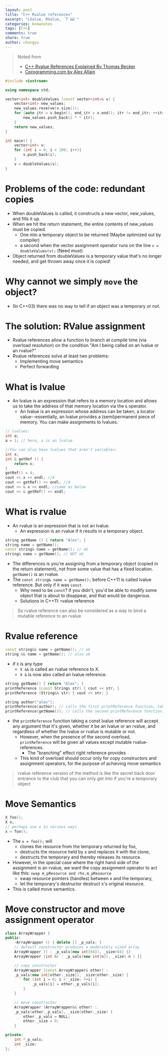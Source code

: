 ```yaml
---
layout: post
title: "C++ Rvalue references"
excerpt: "LValue, RValue, `T &&`"
categories: knownotes
tags: [C++]
comments: true
share: true
author: chungyu
---
```


> Noted from
> * [C++ Rvalue References Explained By Thomas Becker](http://thbecker.net/articles/rvalue_references/section_01.html)
> * [Cprogramming.com by Alex Allain](http://www.cprogramming.com/c++11/rvalue-references-and-move-semantics-in-c++11.html)


```cpp
#include <iostream>

using namespace std;

vector<int> doubleValues (const vector<int>& v) {
    vector<int> new_values;
    new_values.reserve(v.size());
    for (auto itr = v.begin(), end_itr = v.end(); itr != end_itr; ++itr) {
        new_values.push_back(2 * * itr);
    }
    return new_values;
}

int main() {
    vector<int> v;
    for (int i = 0; i < 100; i++){
        v.push_back(i);
    }
    v = doubleValues(v);
}
```

# Problems of the code: redundant copies
* When doubleValues is called, it constructs a new vector, new_values, and fills it up.
* When we hit the return statement, the entire contents of new_values must be copied.
  * One into a temporary object to be returned (Maybe optimized out by compiler)
  * a second when the vector assignment operator runs on the line `v = doubleValues(v);` (Need must)
* Object returned from doubleValues is a temporary value that's no longer needed, and get thrown away once it is copied!

# Why cannot we simply `move` the object?
* (In C++03) there was no way to tell if an object was a temporary or not.

# The solution: RValue assignment
* Rvalue references allow a function to branch at compile time (via overload resolution) on the condition "Am I being called on an lvalue or an rvalue?"
* Rvalue references solve at least two problems:
  * Implementing move semantics
  * Perfect forwarding

# What is lvalue
* An lvalue is an expression that refers to a memory location and allows us to take the address of that memory location via the `&` operator.
  * An lvalue is an expression whose address can be taken, a locator value--essentially, an lvalue provides a (semi)permanent piece of memory. You can make assignments to lvalues.

```cpp
// lvalues:
int a;
a = 1; // here, a is an lvalue

//You can also have lvalues that aren't variables:
int x;
int & getRef () {
    return x;
}
getRef() = 4;
cout << x << endl; //4
cout << getRef() << endl; //4
cout << & x << endl; //same as below
cout << & getRef() << endl;
```

# What is rvalue
* An rvalue is an expression that is not an lvalue.
  * An expression is an rvalue if it results in a temporary object.

```cpp
string getName () { return "Alex"; }
string name = getName();
const string& name = getName(); // ok
string& name = getName(); // NOT ok
```

* The differences is  you're assigning from a temporary object (copied in the return statement), not from some value that has a fixed location. `getName()` is an rvalue.
* The `const string& name = getName();` before C++11 is called lvalue reference. But only if it was `const`.
  * Why need to be `const`? if you didn't, you'd be able to modify some object that is about to disappear, and that would be dangerous.
  * Solutions in C++11: rvalue reference

> So rvalue reference can also be considered as a way to bind a mutable reference to an rvalue

# Rvalue reference
```cpp
const string&& name = getName(); // ok
string && name = getName(); // also ok
```
* if `X` is any type
  * `X &&` is called an rvalue reference to X.
  * `X &` is now also called an lvalue reference.

```cpp
string getName() { return "Alex"; }
printReference (const String& str) { cout << str; }
printReference (String&& str) { cout << str; }

string author("alex");
printReference(author); // calls the first printReference function, taking an lvalue reference
printReference(getName()); // calls the second printReference function, taking a mutable rvalue reference
```

* the `printReference` function taking a const lvalue reference will accept any argument that it's given, whether it be an lvalue or an rvalue, and regardless of whether the lvalue or rvalue is mutable or not.
  * However, when the presence of the second overload, `printReference` will be given all values except mutable rvalue-references.
    * The "branching" effect right reference provides
  * This kind of overload should occur only for copy constructors and assignment operators, for the purpose of achieving move semantics

> rvalue reference version of the method is like the secret back door entrance to the club that you can only get into if you're a temporary object

# Move Semantics

```cpp
X foo();
X x;
// perhaps use x in various ways
x = foo();
```

* The `x = foo();` will
  * clones the resource from the temporary returned by foo,
  * destructs the resource held by x and replaces it with the clone,
  * destructs the temporary and thereby releases its resource.
* However, in the special case where the right hand side of the assignment is an rvalue, we want the copy assignment operator to act like this: `swap m_pResource and rhs.m_pResource`
  * swap resource pointers (handles) between x and the temporary,
  * let the temporary's destructor destruct x's original resource.
* This is called move semantics.

# Move constructor and move assignment operator

```cpp
class ArrayWrapper {
public:
    ~ArrayWrapper () { delete [] _p_vals; }
    // default constructor produces a moderately sized array
    ArrayWrapper () : _p_vals(new int[64]), _size(64) {}
    ArrayWrapper (int n) : _p_vals(new int[n]), _size( n ) {}

    // copy constructor
    ArrayWrapper (const ArrayWrapper& other) :
    _p_vals(new int[other._size]), _size(other._size) {
        for (int i = 0; i < _size; ++i) {
            _p_vals[i] = other._p_vals[i];
        }
    }

    // move constructor
    ArrayWrapper (ArrayWrapper&& other) :
    _p_vals(other._p_vals), _size(other._size) {
        other._p_vals = NULL;
        other._size = 0;
    }

private:
    int *_p_vals;
    int _size;
};

```
